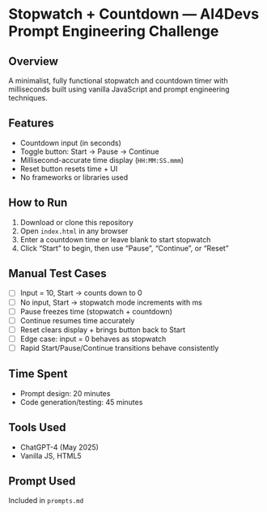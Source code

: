 # Stopwatch + Countdown — AI4Devs Prompt Engineering Challenge

## Overview

A minimalist, fully functional stopwatch and countdown timer with milliseconds built using vanilla JavaScript and prompt engineering techniques.

## Features

- Countdown input (in seconds)
- Toggle button: Start → Pause → Continue
- Millisecond-accurate time display (`HH:MM:SS.mmm`)
- Reset button resets time + UI
- No frameworks or libraries used

## How to Run

1. Download or clone this repository
2. Open `index.html` in any browser
3. Enter a countdown time or leave blank to start stopwatch
4. Click “Start” to begin, then use “Pause”, “Continue”, or “Reset”

## Manual Test Cases

- [ ] Input = 10, Start → counts down to 0
- [ ] No input, Start → stopwatch mode increments with ms
- [ ] Pause freezes time (stopwatch + countdown)
- [ ] Continue resumes time accurately
- [ ] Reset clears display + brings button back to Start
- [ ] Edge case: input = 0 behaves as stopwatch
- [ ] Rapid Start/Pause/Continue transitions behave consistently

## Time Spent

- Prompt design: 20 minutes
- Code generation/testing: 45 minutes

## Tools Used

- ChatGPT-4 (May 2025)
- Vanilla JS, HTML5

## Prompt Used

Included in `prompts.md`